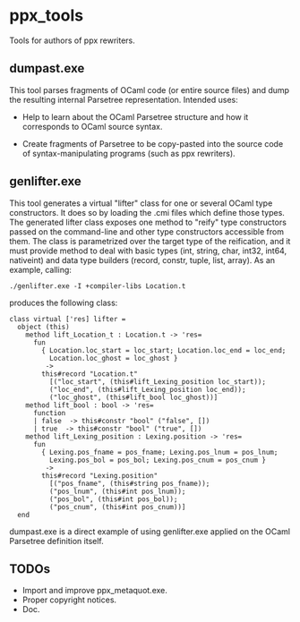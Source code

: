 ppx_tools
=========

Tools for authors of ppx rewriters.

dumpast.exe
-----------

This tool parses fragments of OCaml code (or entire source files) and
dump the resulting internal Parsetree representation.  Intended uses:

 - Help to learn about the OCaml Parsetree structure and how it
   corresponds to OCaml source syntax.

 - Create fragments of Parsetree to be copy-pasted into the source
   code of syntax-manipulating programs (such as ppx rewriters).


genlifter.exe
-------------

This tool generates a virtual "lifter" class for one or several OCaml
type constructors.  It does so by loading the .cmi files which define
those types.  The generated lifter class exposes one method to "reify"
type constructors passed on the command-line and other type
constructors accessible from them.  The class is parametrized over the
target type of the reification, and it must provide method to deal
with basic types (int, string, char, int32, int64, nativeint) and data
type builders (record, constr, tuple, list, array).  As an example,
calling:

    ./genlifter.exe -I +compiler-libs Location.t

produces the following class:

    class virtual ['res] lifter =
      object (this)
        method lift_Location_t : Location.t -> 'res=
          fun
            { Location.loc_start = loc_start; Location.loc_end = loc_end;
              Location.loc_ghost = loc_ghost }
             ->
            this#record "Location.t"
              [("loc_start", (this#lift_Lexing_position loc_start));
              ("loc_end", (this#lift_Lexing_position loc_end));
              ("loc_ghost", (this#lift_bool loc_ghost))]
        method lift_bool : bool -> 'res=
          function
          | false  -> this#constr "bool" ("false", [])
          | true  -> this#constr "bool" ("true", [])
        method lift_Lexing_position : Lexing.position -> 'res=
          fun
            { Lexing.pos_fname = pos_fname; Lexing.pos_lnum = pos_lnum;
              Lexing.pos_bol = pos_bol; Lexing.pos_cnum = pos_cnum }
             ->
            this#record "Lexing.position"
              [("pos_fname", (this#string pos_fname));
              ("pos_lnum", (this#int pos_lnum));
              ("pos_bol", (this#int pos_bol));
              ("pos_cnum", (this#int pos_cnum))]
      end
    
dumpast.exe is a direct example of using genlifter.exe applied on the
OCaml Parsetree definition itself.


TODOs
-----

- Import and improve ppx_metaquot.exe.
- Proper copyright notices.
- Doc.
